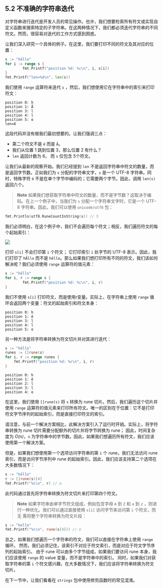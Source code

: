 ## 5.2 不准确的字符串迭代

对字符串进行迭代是开发人员的常见操作。也许，我们想要检索所有符文或实现自定义函数来搜索特定的子字符串。在这两种情况下，我们都必须迭代字符串的不同符文。然而，很容易对迭代的工作方式感到困惑。

让我们深入研究一个具体的例子。在这里，我们要打印不同的符文及其对应的位置：

```go
s := "hêllo"
for i := range s {
        fmt.Printf("position %d: %c\n", i, s[i])
}
fmt.Printf("len=%d\n", len(s))
```

我们使用 `range` 运算符来迭代 `s` ，然后，我们想使用它在字符串中的索引来打印符文：

```shell
position 0: h
position 1: Ã
position 3: l
position 4: l
position 5: o
len=6
```

这段代码并没有做我们最初想要的。让我们强调三点：

* 第二个符文不是 `ê` 而是 `Ã`。
* 我们从位置 1 跳到位置 3，那么位置 2 有什么？ 
* `len` 返回计数为 6， 而 `s` 仅包含 5个符文。

让我们从最新的观察开始。我们已经提到 `len` 不是返回字符串中符文的数量，而是返回字节数。正如我们为 `s` 分配的字符串文字，`s` 是一个 UTF-8 字符串。同时，特殊字符 `ê` 不是在单个字节中编码的；它需要两个字节。因此，调用 `len(s)` 返回六个。

> **Note** 如果我们想获取字符串中符文的数量，而不是字节数？这取决于编码。在上一个例子中，当我们为 `s` 分配一个字符串文字时，它是一个 UTF-8 字符串。因此，我们可以使用 `unicode/utf8` 包：

```go
fmt.Println(utf8.RuneCountInString(s)) // 5
```

我们必须明白，在这个例子中，我们不会遍历每个符文；相反，我们遍历符文的每个起始索引：

![](https://img.exciting.net.cn/35.png)

打印 `s[i]` 不会打印第 `i` 个符文； 它打印索引 `i` 处字节的 UTF-8 表示。因此，我们打印了 `hÃllo` 而不是 `hêllo`。那么如果我们想打印所有不同的符文，我们该如何解决呢？我们必须使用 `range` 运算符的值元素：

```go
s := "hêllo"
for i, r := range s {
        fmt.Printf("position %d: %c\n", i, r)
}
```

我们不使用 `s[i]` 打印符文，而是使用r变量。实际上，在字符串上使用 `range` 循环会返回两个变量：符文的起始索引和符文本身：

```shell
position 0: h
position 1: ê
position 3: l
position 4: l
position 5: o
```

另一种方法是将字符串转换为符文切片并对其进行迭代：

```go
s := "hêllo"
runes := []rune(s)
for i, r := range runes {
    fmt.Printf("position %d: %c\n", i, r)
}			
```

```shell
position 0: h
position 1: ê
position 2: l
position 3: l
position 4: o
```

在这里，我们使用 `[]rune(s)` 将 `s` 转换为 rune 切片。然后，我们遍历这个切片并使用 `range` 运算符的值元素来打印所有符文。唯一的区别在于位置：它不是打印符文字节序列的起始索引，而是直接打印符文的索引。

请注意，与前一个解决方案相比，此解决方案引入了运行时开销。实际上，将字符串转换为 rune 切片需要分配额外的切片并将字节转换为 rune； 因此，时间复杂度为 _O(n)_，`n` 为字符串中的字节数。因此，如果我们想遍历所有符文，我们应该使用第一个解决方案。

但是，如果我们想使用第一个选项访问字符串的第 `i` 个 rune，我们无法访问 rune 索引，而是访问字节序列中 rune 的起始索引。因此，我们应该支持第二个选项在大多数情况下：

```go
s := "hêllo"
r := []rune(s)[4]
fmt.Printf("%c\n", r) // o
```

此代码通过首先将字符串转换为符文切片来打印第四个符文。

> **Note** 如果字符串由单字节符文组成，例如包含字母 `A` 到 `Z` 和 `a` 到 `z` ，则进行一种优化。我们可以通过直接使用 `s[i]` 访问字节来访问第 `i` 个符文，而无 需将整个字符串转换为符文片段：

```go
s := "hello"
fmt.Printf("%c\n", rune(s[4])) // o
```

总之，如果我们想遍历一个字符串的符文，我们可以直接在字符串上使用 `range` 循环。 然而，我们必须记住，该索引不对应于符文索引，而是对应于符文字节序列的起始索引。 由于 rune 可以由多个字节组成，如果我们要访问 rune 本身，我们应该使用 `range` 的 value 变量，而不是字符串中的索引。 同时，如果我们对获取字符串的第 `i` 个符文感兴趣，在大多数情况下，我们应该将字符串转换为符文切片。

在下一节中，让我们看看在 `strings` 包中使用修剪函数时的常见混淆。